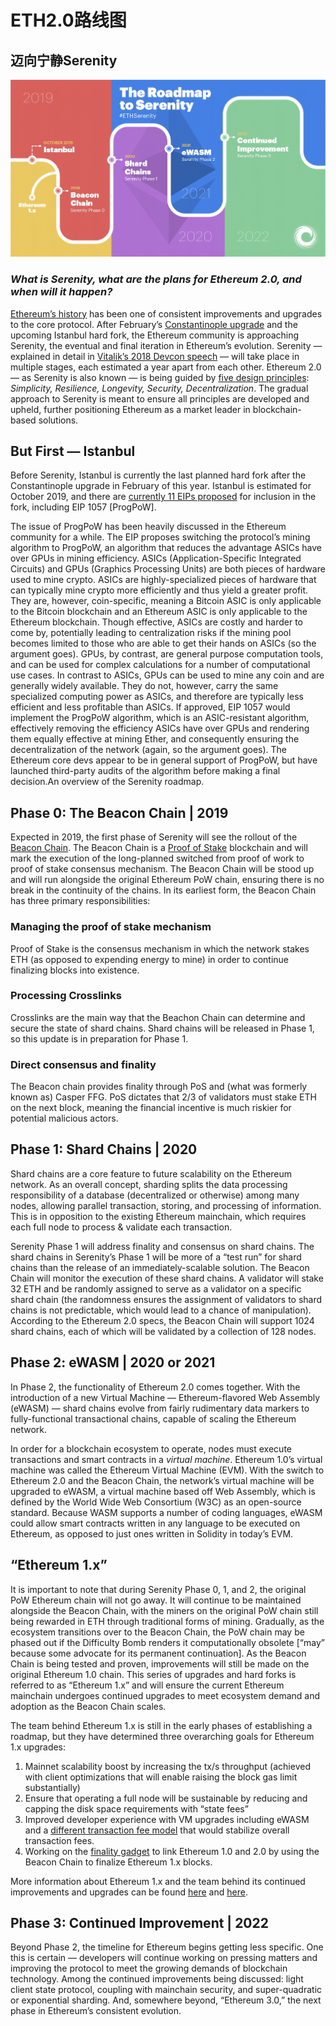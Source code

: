 # ETH2.0路线图

## 迈向宁静Serenity

![](../../.gitbook/assets/image%20%283%29.png)

### _What is Serenity, what are the plans for Ethereum 2.0, and when will it happen?_

[Ethereum’s history](https://media.consensys.net/a-short-history-of-ethereum-a8fdc5b4362c) has been one of consistent improvements and upgrades to the core protocol. After February’s [Constantinople upgrade](https://media.consensys.net/the-constantinople-hard-fork-what-you-need-to-know-d438a91dec3f) and the upcoming Istanbul hard fork, the Ethereum community is approaching Serenity, the eventual and final iteration in Ethereum’s evolution. Serenity — explained in detail in [Vitalik’s 2018 Devcon speech](https://www.youtube.com/watch?v=Km9BaxRm1wA&t=1272s) — will take place in multiple stages, each estimated a year apart from each other. Ethereum 2.0 — as Serenity is also known — is being guided by [five design principles](https://media.consensys.net/exploring-the-ethereum-2-0-design-goals-fd2d901b4c01): _Simplicity, Resilience, Longevity, Security, Decentralization_. The gradual approach to Serenity is meant to ensure all principles are developed and upheld, further positioning Ethereum as a market leader in blockchain-based solutions.

## **But First — Istanbul** <a id="49ad"></a>

Before Serenity, Istanbul is currently the last planned hard fork after the Constantinople upgrade in February of this year. Istanbul is estimated for October 2019, and there are [currently 11 EIPs proposed](https://github.com/ethereum/EIPs/blob/master/EIPS/eip-1679.md) for inclusion in the fork, including EIP 1057 \[ProgPoW\].

The issue of ProgPoW has been heavily discussed in the Ethereum community for a while. The EIP proposes switching the protocol’s mining algorithm to ProgPoW, an algorithm that reduces the advantage ASICs have over GPUs in mining efficiency. ASICs \(Application-Specific Integrated Circuits\) and GPUs \(Graphics Processing Units\) are both pieces of hardware used to mine crypto. ASICs are highly-specialized pieces of hardware that can typically mine crypto more efficiently and thus yield a greater profit. They are, however, coin-specific, meaning a Bitcoin ASIC is only applicable to the Bitcoin blockchain and an Ethereum ASIC is only applicable to the Ethereum blockchain. Though effective, ASICs are costly and harder to come by, potentially leading to centralization risks if the mining pool becomes limited to those who are able to get their hands on ASICs \(so the argument goes\). GPUs, by contrast, are general purpose computation tools, and can be used for complex calculations for a number of computational use cases. In contrast to ASICs, GPUs can be used to mine any coin and are generally widely available. They do not, however, carry the same specialized computing power as ASICs, and therefore are typically less efficient and less profitable than ASICs. If approved, EIP 1057 would implement the ProgPoW algorithm, which is an ASIC-resistant algorithm, effectively removing the efficiency ASICs have over GPUs and rendering them equally effective at mining Ether, and consequently ensuring the decentralization of the network \(again, so the argument goes\). The Ethereum core devs appear to be in general support of ProgPoW, but have launched third-party audits of the algorithm before making a final decision.An overview of the Serenity roadmap.

## **Phase 0: The Beacon Chain \| 2019** <a id="eca9"></a>

Expected in 2019, the first phase of Serenity will see the rollout of the [Beacon Chain](https://media.consensys.net/state-of-ethereum-protocol-2-the-beacon-chain-c6b6a9a69129). The Beacon Chain is a [Proof of Stake](https://media.consensys.net/the-state-of-scaling-ethereum-b4d095dbafae) blockchain and will mark the execution of the long-planned switched from proof of work to proof of stake consensus mechanism. The Beacon Chain will be stood up and will run alongside the original Ethereum PoW chain, ensuring there is no break in the continuity of the chains. In its earliest form, the Beacon Chain has three primary responsibilities:

### Managing the proof of stake mechanism <a id="dedf"></a>

Proof of Stake is the consensus mechanism in which the network stakes ETH \(as opposed to expending energy to mine\) in order to continue finalizing blocks into existence.

### Processing Crosslinks <a id="237f"></a>

Crosslinks are the main way that the Beachon Chain can determine and secure the state of shard chains. Shard chains will be released in Phase 1, so this update is in preparation for Phase 1.

### Direct consensus and finality <a id="b8bc"></a>

The Beacon chain provides finality through PoS and \(what was formerly known as\) Casper FFG. PoS dictates that 2/3 of validators must stake ETH on the next block, meaning the financial incentive is much riskier for potential malicious actors.

## **Phase 1: Shard Chains \| 2020** <a id="ed46"></a>

Shard chains are a core feature to future scalability on the Ethereum network. As an overall concept, sharding splits the data processing responsibility of a database \(decentralized or otherwise\) among many nodes, allowing parallel transaction, storing, and processing of information. This is in opposition to the existing Ethereum mainchain, which requires each full node to process & validate each transaction.

Serenity Phase 1 will address finality and consensus on shard chains. The shard chains in Serenity’s Phase 1 will be more of a “test run” for shard chains than the release of an immediately-scalable solution. The Beacon Chain will monitor the execution of these shard chains. A validator will stake 32 ETH and be randomly assigned to serve as a validator on a specific shard chain \(the randomness ensures the assignment of validators to shard chains is not predictable, which would lead to a chance of manipulation\). According to the Ethereum 2.0 specs, the Beacon Chain will support 1024 shard chains, each of which will be validated by a collection of 128 nodes.

## **Phase 2: eWASM \| 2020 or 2021** <a id="a1df"></a>

In Phase 2, the functionality of Ethereum 2.0 comes together. With the introduction of a new Virtual Machine — Ethereum-flavored Web Assembly \(eWASM\) — shard chains evolve from fairly rudimentary data markers to fully-functional transactional chains, capable of scaling the Ethereum network.

In order for a blockchain ecosystem to operate, nodes must execute transactions and smart contracts in a _virtual machine_. Ethereum 1.0’s virtual machine was called the Ethereum Virtual Machine \(EVM\). With the switch to Ethereum 2.0 and the Beacon Chain, the network’s virtual machine will be upgraded to eWASM, a virtual machine based off Web Assembly, which is defined by the World Wide Web Consortium \(W3C\) as an open-source standard. Because WASM supports a number of coding languages, eWASM could allow smart contracts written in any language to be executed on Ethereum, as opposed to just ones written in Solidity in today’s EVM.

## “Ethereum 1.x” <a id="8090"></a>

It is important to note that during Serenity Phase 0, 1, and 2, the original PoW Ethereum chain will not go away. It will continue to be maintained alongside the Beacon Chain, with the miners on the original PoW chain still being rewarded in ETH through traditional forms of mining. Gradually, as the ecosystem transitions over to the Beacon Chain, the PoW chain may be phased out if the Difficulty Bomb renders it computationally obsolete \[“may” because some advocate for its permanent continuation\]. As the Beacon Chain is being tested and proven, improvements will still be made on the original Ethereum 1.0 chain. This series of upgrades and hard forks is referred to as “Ethereum 1.x” and will ensure the current Ethereum mainchain undergoes continued upgrades to meet ecosystem demand and adoption as the Beacon Chain scales.

The team behind Ethereum 1.x is still in the early phases of establishing a roadmap, but they have determined three overarching goals for Ethereum 1.x upgrades:

1. Mainnet scalability boost by increasing the tx/s throughput \(achieved with client optimizations that will enable raising the block gas limit substantially\)
2. Ensure that operating a full node will be sustainable by reducing and capping the disk space requirements with “state fees”
3. Improved developer experience with VM upgrades including eWASM and a [different transaction fee model](https://en.ethereum.wiki/eth1#fee-market-change) that would stabilize overall transaction fees.
4. Working on the [finality gadget](https://en.ethereum.wiki/eth1#finality-gadget) to link Ethereum 1.0 and 2.0 by using the Beacon Chain to finalize Ethereum 1.x blocks.

More information about Ethereum 1.x and the team behind its continued improvements and upgrades can be found [here](https://docs.ethhub.io/ethereum-roadmap/ethereum-1.x/) and [here](https://en.ethereum.wiki/eth1).

## **Phase 3: Continued Improvement \| 2022** <a id="01dd"></a>

Beyond Phase 2, the timeline for Ethereum begins getting less specific. One this is certain — developers will continue working on pressing matters and improving the protocol to meet the growing demands of blockchain technology. Among the continued improvements being discussed: light client state protocol, coupling with mainchain security, and super-quadratic or exponential sharding. And, somewhere beyond, “Ethereum 3.0,” the next phase in Ethereum’s consistent evolution.

